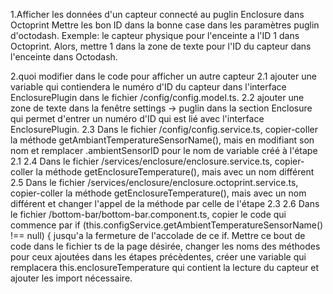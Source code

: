 1.Afficher les données d'un capteur connecté au puglin Enclosure dans Octoprint
Mettre les bon ID dans la bonne case dans les paramètres puglin d'octodash.
Exemple: le capteur physique pour l'enceinte a l'ID 1 dans Octoprint. Alors, mettre 1 dans la
 	 zone de texte pour l'ID du capteur dans l'enceinte dans Octodash.

2.quoi modifier dans le code pour afficher un autre capteur
2.1 ajouter une variable qui contiendera le numéro d'ID du capteur dans l'interface EnclosurePlugin dans le fichier /config/config.model.ts.
2.2 ajouter une zone de texte dans la fenêtre settings -> puglin dans la section Enclosure qui permet d'entrer un numéro d'ID qui est lié avec
    l'interface EnclosurePlugin.
2.3 Dans le fichier /config/config.service.ts, copier-coller la méthode getAmbiantTemperatureSensorName(), mais en modifiant son nom et remplacer .ambientSensorID pour le nom de variable créé à l'étape 2.1
2.4 Dans le fichier /services/enclosure/enclosure.service.ts, copier-coller la méthode getEnclosureTemperature(), mais avec un nom différent
2.5 Dans le fichier /services/enclosure/enclosure.octoprint.service.ts, copier-coller la méthode getEnclosureTemperature(), mais avec un nom différent et changer l'appel de la méthode par celle de l'étape 2.3
2.6 Dans le fichier /bottom-bar/bottom-bar.component.ts, copier le code qui commence par if (this.configService.getAmbientTemperatureSensorName() !== null) { jusqu'a la fermeture de l'accolade de ce if.
    Mettre ce bout de code dans le fichier ts de la page désirée, changer les noms des méthodes pour ceux ajoutées dans les étapes précèdentes, créer une variable qui remplacera this.enclosureTemperature
    qui contient la lecture du capteur et ajouter les import nécessaire. 